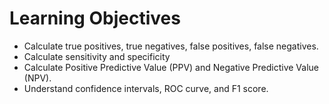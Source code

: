 # Learning Objectives
- Calculate true positives, true negatives, false positives, false negatives.
- Calculate sensitivity and specificity
- Calculate Positive Predictive Value (PPV) and Negative Predictive Value (NPV).
- Understand confidence intervals, ROC curve, and F1 score.
